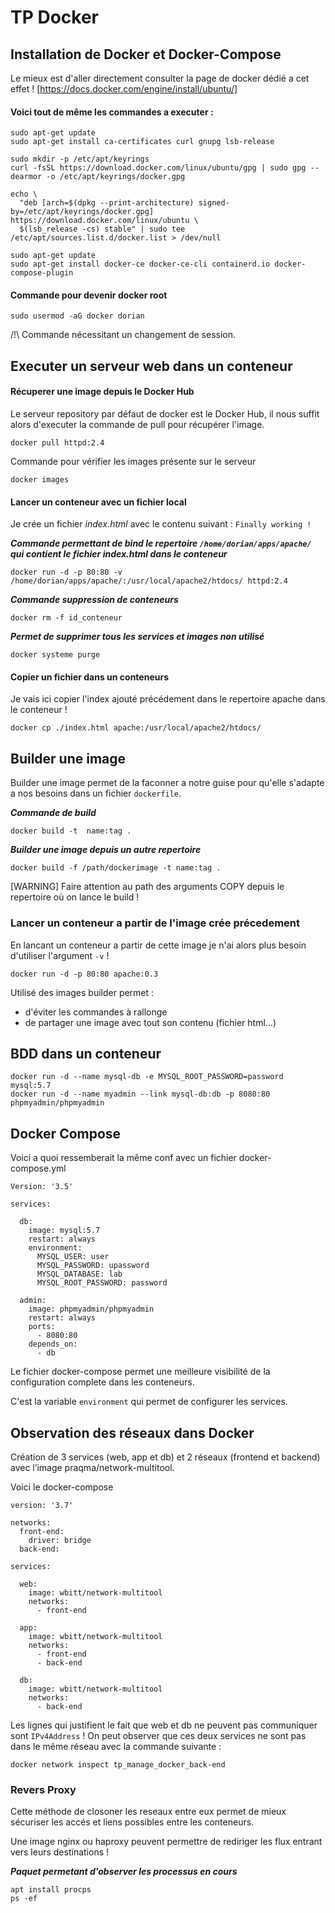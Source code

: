 # TP Docker

## Installation de Docker et Docker-Compose

Le mieux est d'aller directement consulter la page de docker dédié a cet effet !  [https://docs.docker.com/engine/install/ubuntu/]

#### Voici tout de même les commandes a executer :

```
sudo apt-get update
sudo apt-get install ca-certificates curl gnupg lsb-release

sudo mkdir -p /etc/apt/keyrings
curl -fsSL https://download.docker.com/linux/ubuntu/gpg | sudo gpg --dearmor -o /etc/apt/keyrings/docker.gpg

echo \
  "deb [arch=$(dpkg --print-architecture) signed-by=/etc/apt/keyrings/docker.gpg] https://download.docker.com/linux/ubuntu \
  $(lsb_release -cs) stable" | sudo tee /etc/apt/sources.list.d/docker.list > /dev/null

sudo apt-get update
sudo apt-get install docker-ce docker-ce-cli containerd.io docker-compose-plugin
```

#### Commande pour devenir docker root
```sudo usermod -aG docker dorian```

/!\ Commande nécessitant un changement de session.

## Executer un serveur web dans un conteneur

#### Récuperer une image depuis le Docker Hub

Le serveur repository par défaut de docker est le Docker Hub, il nous suffit alors d'executer la commande de pull pour récupérer l'image.

```docker pull httpd:2.4```

Commande pour vérifier les images présente sur le serveur

```docker images```


#### Lancer un conteneur avec un fichier local 

Je crée un fichier *index.html* avec le contenu suivant : `Finally working !`


**_Commande permettant de bind le repertoire `/home/dorian/apps/apache/` qui contient le fichier *index.html* dans le conteneur_**
```
docker run -d -p 80:80 -v /home/dorian/apps/apache/:/usr/local/apache2/htdocs/ httpd:2.4
```

**_Commande suppression de conteneurs_**
```
docker rm -f id_conteneur
```

**_Permet de supprimer tous les services et images non utilisé_**
```
docker systeme purge
```


#### Copier un fichier dans un conteneurs

Je vais ici copier l'index ajouté précédement dans le repertoire apache dans le conteneur ! 

```docker cp ./index.html apache:/usr/local/apache2/htdocs/```


## Builder une image


Builder une image permet de la faconner a notre guise pour qu'elle s'adapte a nos besoins dans un fichier `dockerfile`.

**_Commande de build_**
```
docker build -t  name:tag .
```

**_Builder une image depuis un autre repertoire_**
```
docker build -f /path/dockerimage -t name:tag .
```

[WARNING] Faire attention au path des arguments COPY depuis le repertoire où on lance le build !

### Lancer un conteneur a partir de l'image crée précedement

En lancant un conteneur a partir de cette image je n'ai alors plus besoin d'utiliser l'argument `-v` !
```
docker run -d -p 80:80 apache:0.3
```


Utilisé des images builder permet :

- d'éviter les commandes à rallonge
- de partager une image avec tout son contenu (fichier html...)


## BDD dans un conteneur
```
docker run -d --name mysql-db -e MYSQL_ROOT_PASSWORD=password mysql:5.7
docker run -d --name myadmin --link mysql-db:db -p 8080:80 phpmyadmin/phpmyadmin
```

## Docker Compose

Voici a quoi ressemberait la même conf avec un fichier docker-compose.yml 


```
Version: '3.5'

services:

  db:
    image: mysql:5.7
    restart: always
    environment:
      MYSQL_USER: user
      MYSQL_PASSWORD: upassword
      MYSQL_DATABASE: lab
      MYSQL_ROOT_PASSWORD: password

  admin:
    image: phpmyadmin/phpmyadmin
    restart: always
    ports:
      - 8080:80
    depends_on:
      - db
```

Le fichier docker-compose permet une meilleure visibilité de la configuration complete dans les conteneurs.

C'est la variable `environment` qui permet de configurer les services.


## Observation des réseaux dans Docker

Création de 3 services (web, app et db) et 2 réseaux (frontend et backend) avec l’image praqma/network-multitool.

Voici le docker-compose

```
version: '3.7'

networks:
  front-end:
    driver: bridge
  back-end:

services:

  web:
    image: wbitt/network-multitool
    networks:
      - front-end

  app:
    image: wbitt/network-multitool
    networks:
      - front-end
      - back-end
      
  db:
    image: wbitt/network-multitool
    networks:
      - back-end

```

Les lignes qui justifient le fait que web et db ne peuvent pas communiquer sont `IPv4Address` !
On peut observer que ces deux services ne sont pas dans le même réseau avec la commande suivante :

```
docker network inspect tp_manage_docker_back-end
```

### Revers Proxy

Cette méthode de closoner les reseaux entre eux permet de mieux sécuriser les accés et liens possibles entre les conteneurs.

Une image nginx ou haproxy peuvent permettre de rediriger les flux entrant vers leurs destinations !


**_Paquet permetant d'observer les processus en cours_**
```
apt install procps
ps -ef
```


